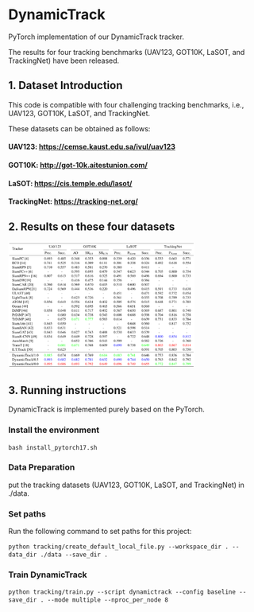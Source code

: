 # DynamicTrack

PyTorch implementation of our DynamicTrack tracker.

The results for four tracking benchmarks (UAV123, GOT10K, LaSOT, and TrackingNet) have been released. 

## 1. Dataset Introduction

This code is compatible with four challenging tracking benchmarks, i.e., UAV123, GOT10K, LaSOT, and TrackingNet. 

These datasets can be obtained as follows:
#### UAV123: https://cemse.kaust.edu.sa/ivul/uav123
#### GOT10K: http://got-10k.aitestunion.com/
#### LaSOT: https://cis.temple.edu/lasot/
#### TrackingNet: https://tracking-net.org/

## 2. Results on these four datasets

<img src="https://github.com/chenxlin222/DynamicTrack/blob/main/results/results.png" width="375px"> 

## 3. Running instructions

DynamicTrack is implemented purely based on the PyTorch.

### Install the environment 

    bash install_pytorch17.sh

### Data Preparation

put the tracking datasets (UAV123, GOT10K, LaSOT, and TrackingNet) in ./data.

### Set paths

Run the following command to set paths for this project:

    python tracking/create_default_local_file.py --workspace_dir . --data_dir ./data --save_dir .

### Train DynamicTrack

    python tracking/train.py --script dynamictrack --config baseline --save_dir . --mode multiple --nproc_per_node 8
